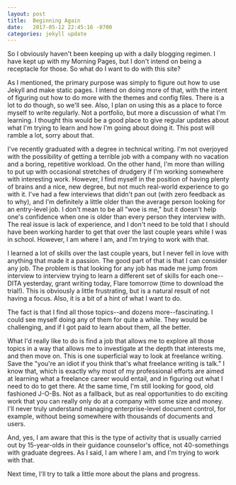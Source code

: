 ```yaml
---
layout: post
title:  Beginning Again
date:   2017-05-12 22:45:16 -0700
categories: jekyll update
---
```

So I obviously haven't been keeping up with a daily blogging regimen. I have kept up with my Morning Pages, but I don't intend on being a receptacle for those. So what do I want to do with this site?

As I mentioned, the primary purpose was simply to figure out how to use Jekyll and make static pages. I intend on doing more of that, with the intent of figuring out how to do more with the themes and config files. There is a lot to do though, so we'll see. Also, I plan on using this as a place to force myself to write regularly. Not a portfolio, but more a discussion of what I'm learning. I thought this would be a good place to give regular updates about what I'm trying to learn and how I'm going about doing it. This post will ramble a lot, sorry about that.

I've recently graduated with a degree in technical writing. I'm not overjoyed with the possibility of getting a terrible job with a company with no vacation and a boring, repetitive workload. On the other hand, I'm more than willing to put up with occasional stretches of drudgery if I'm working somewhere with interesting work. However, I find myself in the position of having plenty of brains and a nice, new degree, but not much real-world experience to go with it. I've had a few interviews that didn't pan out (with zero feedback as to why), and I'm definitely a little older than the average person looking for an entry-level job. I don't mean to be all "woe is me," but it doesn't help one's confidence when one is older than every person they interview with. The real issue is lack of experience, and I don't need to be told that I should have been working harder to get that over the last couple years while I was in school. However, I am where I am, and I'm trying to work with that.

I learned a lot of skills over the last couple years, but I never fell in love with anything that made it a passion. The good part of that is that I can consider any job. The problem is that looking for any job has made me jump from interview to interview trying to learn a different set of skills for each one--DITA yesterday, grant writing today, Flare tomorrow (time to download the trial!). This is obviously a little frustrating, but is a natural result of not having a focus. Also, it is a bit of a hint of what I want to do.

The fact is that I find all those topics--and dozens more--fascinating. I could see myself doing any of them for quite a while. They would be challenging, and if I got paid to learn about them, all the better.

What I'd really like to do is find a job that allows me to explore all those topics in a way that allows me to investigate at the depth that interests me, and then move on. This is one superficial way to look at freelance writing. Save the "you're an idiot if you think that's what freelance writing is talk." I know that, which is exactly why most of my professional efforts are aimed at learning what a freelance career would entail, and in figuring out what I need to do to get there. At the same time, I'm still looking for good, old fashioned J-O-Bs. Not as a fallback, but as real opportunities to do exciting work that you can really only do at a company with some size and money. I'll never truly understand managing enterprise-level document control, for example, without being somewhere with thousands of documents and users.

And, yes, I am aware that this is the type of activity that is usually carried out by 15-year-olds in their guidance counselor's office, not 40-somethings with graduate degrees. As I said, I am where I am, and I'm trying to work with that.

Next time, I'll try to talk a little more about the plans and progress.
